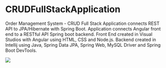 # CRUDFullStackApplication
 Order Management System - CRUD Full Stack Application connects REST API to JPA/Hibernate with Spring Boot. Application connects Angular front end to a RESTful API Spring boot backend. Front End created in Visual Studios with Angular using HTML, CSS and Node.js. 
 Backend created in Intellij using Java, Spring Data JPA, Spring Web, MySQL Driver and Spring Boot DevTools.






<img src = "https://github.com/JustinAdkins25/CRUDFullStackApplication/assets/104293741/82c7f65a-e142-45ca-94ff-191abf259971" />
